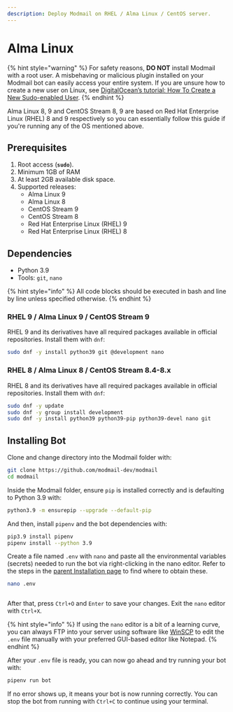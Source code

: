 ```yaml
---
description: Deploy Modmail on RHEL / Alma Linux / CentOS server.
---
```


# Alma Linux

{% hint style="warning" %}
For safety reasons, **DO NOT** install Modmail with a root user. A misbehaving or malicious plugin installed on your Modmail bot can easily access your entire system. If you are unsure how to create a new user on Linux, see [DigitalOcean’s tutorial: How To Create a New Sudo-enabled User](https://www.digitalocean.com/community/tutorials/how-to-create-a-new-sudo-enabled-user-on-ubuntu-20-04-quickstart).
{% endhint %}

Alma Linux 8, 9 and CentOS Stream 8, 9 are based on Red Hat Enterprise Linux (RHEL) 8 and 9 respectively so you can essentially follow this guide if you're running any of the OS mentioned above.

## Prerequisites

1. Root access (**`sudo`**).
2. Minimum 1GB of RAM
3. At least 2GB available disk space.
4. Supported releases:&#x20;
   * Alma Linux 9
   * Alma Linux 8
   * CentOS Stream 9
   * CentOS Stream 8
   * Red Hat Enterprise Linux (RHEL) 9
   * Red Hat Enterprise Linux (RHEL) 8

## Dependencies

* Python 3.9
* Tools: `git`, `nano`

{% hint style="info" %}
All code blocks should be executed in bash and line by line unless specified otherwise.
{% endhint %}

### RHEL 9 / Alma Linux 9 / CentOS Stream 9

RHEL 9 and its derivatives have all required packages available in official repositories. Install them with `dnf`:

```bash
sudo dnf -y install python39 git @development nano
```

### RHEL 8 / Alma Linux 8 / CentOS Stream 8.4-8.x

RHEL 8 and its derivatives have all required packages available in official repositories. Install them with `dnf`:

```bash
sudo dnf -y update
sudo dnf -y group install development
sudo dnf -y install python39 python39-pip python39-devel nano git
```

## Installing Bot

Clone and change directory into the Modmail folder with:

```bash
git clone https://github.com/modmail-dev/modmail
cd modmail
```

Inside the Modmail folder, ensure `pip` is installed correctly and is defaulting to Python 3.9 with:

```bash
python3.9 -m ensurepip --upgrade --default-pip
```

And then, install `pipenv` and the bot dependencies with:

```bash
pip3.9 install pipenv
pipenv install --python 3.9
```

Create a file named `.env` with `nano` and paste all the environmental variables (secrets) needed to run the bot via right-clicking in the nano editor. Refer to the steps in the [parent Installation page](../#preparing-your-environmental-variables) to find where to obtain these.

```bash
nano .env
```

<figure><img src="../../.gitbook/assets/image (6).png" alt=""><figcaption></figcaption></figure>

After that, press `Ctrl+O` and `Enter` to save your changes. Exit the `nano` editor with `Ctrl+X`.

{% hint style="info" %}
If using the `nano` editor is a bit of a learning curve, you can always FTP into your server using software like [WinSCP](https://winscp.net/eng/index.php) to edit the `.env` file manually with your preferred GUI-based editor like Notepad.
{% endhint %}

After your `.env` file is ready, you can now go ahead and try running your bot with:

```bash
pipenv run bot
```

If no error shows up, it means your bot is now running correctly. You can stop the bot from running with `Ctrl+C` to continue using your terminal.

